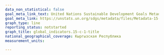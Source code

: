 ```yaml
---
data_non_statistical: false
goal_meta_link_text: United Nations Sustainable Development Goals Metadata (PDF 211 KB)
goal_meta_link: https://unstats.un.org/sdgs/metadata/files/Metadata-15-0c-01.pdf
graph_type: line
reporting_status: notstarted
graph_title: global_indicators.15-c-1-title
national_geographical_coverage: Кыргызская Республика
measurement_units: 

---
```

